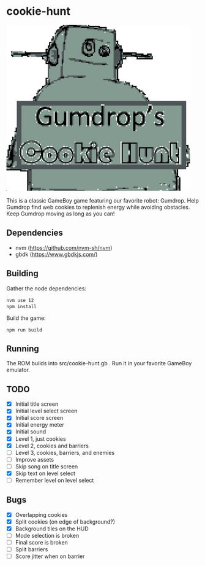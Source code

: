 cookie-hunt
===========

![screenshots](https://raw.githubusercontent.com/querry43/gb-cookie-hunt/master/screenshots.gif)

This is a classic GameBoy game featuring our favorite robot: Gumdrop.  Help
Gumdrop find web cookies to replenish energy while avoiding obstacles.  Keep
Gumdrop moving as long as you can!

Dependencies
------------
* nvm (https://github.com/nvm-sh/nvm)
* gbdk (https://www.gbdkjs.com/)

Building
--------

Gather the node dependencies:
```
nvm use 12
npm install
```

Build the game:
```
npm run build
```

Running
-------
The ROM builds into src/cookie-hunt.gb .  Run it in your favorite GameBoy
emulator.

TODO
----
- [x] Initial title screen
- [x] Initial level select screen
- [x] Initial score screen
- [x] Initial energy meter
- [x] Initial sound
- [x] Level 1, just cookies
- [x] Level 2, cookies and barriers
- [ ] Level 3, cookies, barriers, and enemies
- [ ] Improve assets
- [ ] Skip song on title screen
- [x] Skip text on level select
- [ ] Remember level on level select

Bugs
----
- [x] Overlapping cookies
- [x] Split cookies (on edge of background?)
- [x] Background tiles on the HUD
- [ ] Mode selection is broken
- [ ] Final score is broken
- [ ] Split barriers
- [ ] Score jitter when on barrier
